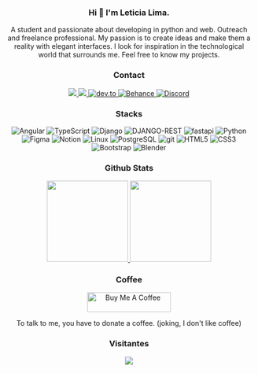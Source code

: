 
<div  align="center">

### Hi 👋 I'm Leticia Lima.

A student and passionate about developing in python and web. Outreach and freelance professional. My passion is to create ideas and make them a reality with elegant interfaces. I look for inspiration in the technological world that surrounds me. Feel free to know my projects.
<br>

### Contact

<p>  
  <a href="https://leticia.up.railway.app"target="_blank">
    <img src="https://img.shields.io/badge/Portfolio-00BB00?style=for-the-badge"/>
  </a> 
  <a href="https://www.youtube.com/channel/UCyPwE2HDDO_GCLzQHuXVH-g"target="_blank">
    <img src="https://img.shields.io/badge/YouTube-FF0000?style=for-the-badge&logo=youtube&logoColor=white"/>
  </a>
  <a href="https://dev.to/eticialima"target="_blank">
    <img alt="dev.to" src="https://img.shields.io/badge/dev.to-0A0A0A?style=for-the-badge&logo=devdotto&logoColor=white"/>
  </a>   
  <a href="https://www.behance.net/eticialima"target="_blank">
    <img alt="Behance" src="https://img.shields.io/badge/-Behance-blue?style=for-the-badge&logo=behance&logoColor=white"/>
  </a>
  <a href="https://www.instagram.com/eticialima/" target="_blank" >
    <img alt="Discord" src="https://img.shields.io/badge/Instagram-E4405F?style=for-the-badge&logo=instagram&logoColor=white"/>
  </a> 
</p>

### Stacks

<p> 
  <img alt="Angular" src="https://img.shields.io/badge/Angular-DD0031?style=for-the-badge&logo=angular&logoColor=white"/> 
  <img alt="TypeScript" src="https://img.shields.io/badge/TypeScript-007ACC?style=for-the-badge&logo=typescript&logoColor=white"/> 
  <img alt="Django" src="https://img.shields.io/badge/Django-092E20?style=for-the-badge&logo=django&logoColor=green"/>
  <img alt="DJANGO-REST" src="https://img.shields.io/badge/django%20rest-ff1709?style=for-the-badge&logo=django&logoColor=white"/> 
  <img alt="fastapi" src="https://img.shields.io/badge/fastapi-109989?style=for-the-badge&logo=FASTAPI&logoColor=white"/> 
  <img alt="Python" src="https://img.shields.io/badge/Python-FFD43B?style=for-the-badge&logo=python&logoColor=blue"/> 
  <img alt="Figma" src="https://img.shields.io/badge/Figma-F24E1E?style=for-the-badge&logo=figma&logoColor=white"/> 
  <img alt="Notion" src="https://img.shields.io/badge/Notion-000000?style=for-the-badge&logo=notion&logoColor=white"/> 
  <img alt="Linux" src="https://img.shields.io/badge/Linux-FCC624?style=for-the-badge&logo=linux&logoColor=black"/>  
  <img alt="PostgreSQL" src="https://img.shields.io/badge/PostgreSQL-316192?style=for-the-badge&logo=postgresql&logoColor=white"/>
  <img alt="git" src="https://img.shields.io/badge/Git-F05032?style=for-the-badge&logo=git&logoColor=white"/> 
  <img alt="HTML5" src="https://img.shields.io/badge/HTML5-E34F26?style=for-the-badge&logo=html5&logoColor=white"/>
  <img alt="CSS3" src="https://img.shields.io/badge/CSS3-1572B6?style=for-the-badge&logo=css3&logoColor=white"/>  
  <img alt="Bootstrap" src="https://img.shields.io/badge/Bootstrap-563D7C?style=for-the-badge&logo=bootstrap&logoColor=white"/>  
  <img alt="Blender" src="https://img.shields.io/badge/blender-%23F5792A.svg?style=for-the-badge&logo=blender&logoColor=white"/> 
</p> 

### Github Stats

<a href="#">
  <img src="https://github-readme-stats.vercel.app/api?username=eticialima&show_icons=true&count_private=true&theme=moltack" height="165">
  <img src="https://github-readme-stats.vercel.app/api/top-langs/?username=eticialima&layout=compact&theme=moltack&hide=css,html" height = "165"> 
</a>

### Coffee

<a href="https://www.buymeacoffee.com/leticialima" target="_blank">
 <img  src="https://cdn.buymeacoffee.com/buttons/default-red.png" alt="Buy Me A Coffee" height="40" width="170">
</a> 
<p>To talk to me, you have to donate a coffee. (joking, I don't like coffee)</p>   
   
   
### Visitantes 
![](https://visitor-badge.glitch.me/badge?page_id=eticialima)
<br>
</div>
